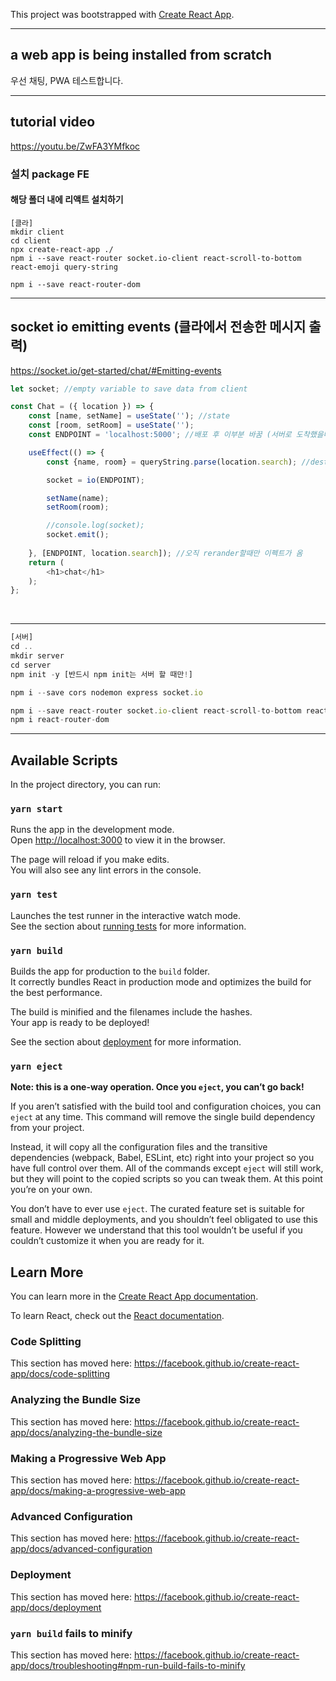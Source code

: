This project was bootstrapped with [Create React App](https://github.com/facebook/create-react-app).
<hr/>

## a web app is being installed from scratch
우선 채팅, PWA 테스트합니다.
<hr/>

## tutorial video
https://youtu.be/ZwFA3YMfkoc

### 설치 package FE
#### 해당 폴더 내에 리액트 설치하기
```
[클라]
mkdir client
cd client
npx create-react-app ./
npm i --save react-router socket.io-client react-scroll-to-bottom react-emoji query-string

npm i --save react-router-dom
```
<hr/>

## socket io emitting events (클라에서 전송한 메시지 출력)
https://socket.io/get-started/chat/#Emitting-events
<br/>
``` javascript
let socket; //empty variable to save data from client

const Chat = ({ location }) => {
    const [name, setName] = useState(''); //state
    const [room, setRoom] = useState('');
    const ENDPOINT = 'localhost:5000'; //배포 후 이부분 바꿈 (서버로 도착했을때 주소)

    useEffect(() => {
        const {name, room} = queryString.parse(location.search); //destructured

        socket = io(ENDPOINT);

        setName(name);
        setRoom(room);

        //console.log(socket);
        socket.emit();
        
    }, [ENDPOINT, location.search]); //오직 rerander할때만 이펙트가 옴
    return (
        <h1>chat</h1>
    );
};

```

<br/>
<hr/>


``` javascript
[서버]
cd ..
mkdir server
cd server
npm init -y [반드시 npm init는 서버 할 때만!]

npm i --save cors nodemon express socket.io
```

``` javascript
npm i --save react-router socket.io-client react-scroll-to-bottom react-emoji query-string
npm i react-router-dom
```

<hr/>

## Available Scripts

In the project directory, you can run:

### `yarn start`

Runs the app in the development mode.<br />
Open [http://localhost:3000](http://localhost:3000) to view it in the browser.

The page will reload if you make edits.<br />
You will also see any lint errors in the console.

### `yarn test`

Launches the test runner in the interactive watch mode.<br />
See the section about [running tests](https://facebook.github.io/create-react-app/docs/running-tests) for more information.

### `yarn build`

Builds the app for production to the `build` folder.<br />
It correctly bundles React in production mode and optimizes the build for the best performance.

The build is minified and the filenames include the hashes.<br />
Your app is ready to be deployed!

See the section about [deployment](https://facebook.github.io/create-react-app/docs/deployment) for more information.

### `yarn eject`

**Note: this is a one-way operation. Once you `eject`, you can’t go back!**

If you aren’t satisfied with the build tool and configuration choices, you can `eject` at any time. This command will remove the single build dependency from your project.

Instead, it will copy all the configuration files and the transitive dependencies (webpack, Babel, ESLint, etc) right into your project so you have full control over them. All of the commands except `eject` will still work, but they will point to the copied scripts so you can tweak them. At this point you’re on your own.

You don’t have to ever use `eject`. The curated feature set is suitable for small and middle deployments, and you shouldn’t feel obligated to use this feature. However we understand that this tool wouldn’t be useful if you couldn’t customize it when you are ready for it.

## Learn More

You can learn more in the [Create React App documentation](https://facebook.github.io/create-react-app/docs/getting-started).

To learn React, check out the [React documentation](https://reactjs.org/).

### Code Splitting

This section has moved here: https://facebook.github.io/create-react-app/docs/code-splitting

### Analyzing the Bundle Size

This section has moved here: https://facebook.github.io/create-react-app/docs/analyzing-the-bundle-size

### Making a Progressive Web App

This section has moved here: https://facebook.github.io/create-react-app/docs/making-a-progressive-web-app

### Advanced Configuration

This section has moved here: https://facebook.github.io/create-react-app/docs/advanced-configuration

### Deployment

This section has moved here: https://facebook.github.io/create-react-app/docs/deployment

### `yarn build` fails to minify

This section has moved here: https://facebook.github.io/create-react-app/docs/troubleshooting#npm-run-build-fails-to-minify
